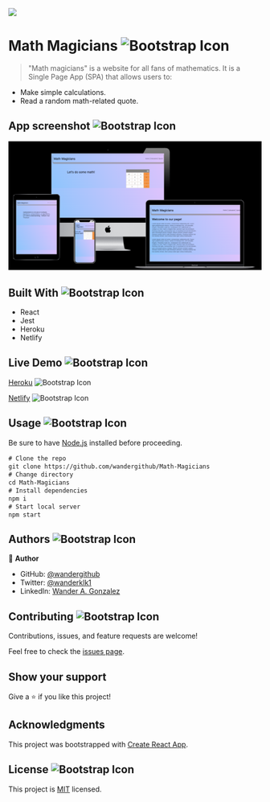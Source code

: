 ![](https://img.shields.io/badge/Microverse-blueviolet)

# Math Magicians  <img src="https://img.icons8.com/external-filled-outline-wichaiwi/344/external-description-e-commerce-website-filled-outline-wichaiwi.png" alt="Bootstrap Icon" style="width: 50px; height: 50px">

> "Math magicians" is a website for all fans of mathematics. It is a Single Page App (SPA) that allows users to:

- Make simple calculations.
- Read a random math-related quote.

## App screenshot <img src="https://img.icons8.com/bubbles/344/screenshot.png" alt="Bootstrap Icon" style="width: 50px; height: 50px">

![App ScreenShot](./app-screenshot.png "App screenshot")

## Built With <img src="https://img.icons8.com/external-flaticons-lineal-color-flat-icons/344/external-build-agile-flaticons-lineal-color-flat-icons.png" alt="Bootstrap Icon" style="width: 50px; height: 50px">

- React 
- Jest
- Heroku
- Netlify       

## Live Demo <img src="https://img.icons8.com/color/344/trial-version.png" alt="Bootstrap Icon" style="width: 50px; height: 50px">

[Heroku](https://wander-math-magicians.herokuapp.com) <img src="https://img.icons8.com/color/344/heroku.png" alt="Bootstrap Icon" style="width: 25px; height: 25px">


[Netlify](https://wander-math-magicians.netlify.app)  <img src="https://img.icons8.com/external-tal-revivo-shadow-tal-revivo/344/external-netlify-a-cloud-computing-company-that-offers-hosting-and-serverless-backend-services-for-static-websites-logo-shadow-tal-revivo.png" alt="Bootstrap Icon" style="width: 25px; height: 25px">


## Usage  <img src="https://img.icons8.com/external-filled-outline-geotatah/344/external-engine-merger-and-acquisition-filled-outline-filled-outline-geotatah.png" alt="Bootstrap Icon" style="width: 50px; height: 50px">

Be sure to have [Node.js](https://nodejs.org/) installed before proceeding.

```shell
# Clone the repo
git clone https://github.com/wandergithub/Math-Magicians
# Change directory
cd Math-Magicians
# Install dependencies
npm i
# Start local server
npm start
```

## Authors  <img src="https://img.icons8.com/external-flaticons-flat-flat-icons/344/external-author-copyright-law-flaticons-flat-flat-icons.png" alt="Bootstrap Icon" style="width: 50px; height: 50px">

👤 **Author**


- GitHub: [@wandergithub](https://github.com/wandergithub)
- Twitter: [@wanderklk1](https://twitter.com/wanderklk1)
- LinkedIn: [Wander A. Gonzalez](https://www.linkedin.com/in/wander-a-gonzalez-53127b205/)

## Contributing  <img src="https://img.icons8.com/doodle/344/helping.png" alt="Bootstrap Icon" style="width: 50px; height: 50px">

Contributions, issues, and feature requests are welcome!

Feel free to check the [issues page](../../issues/).

## Show your support  

Give a ⭐️ if you like this project!

## Acknowledgments

This project was bootstrapped with [Create React App](https://github.com/facebook/create-react-app).

## License <img src="https://img.icons8.com/dusk/344/licence.png" alt="Bootstrap Icon" style="width: 50px; height: 50px">

This project is [MIT](./MIT.md) licensed.
